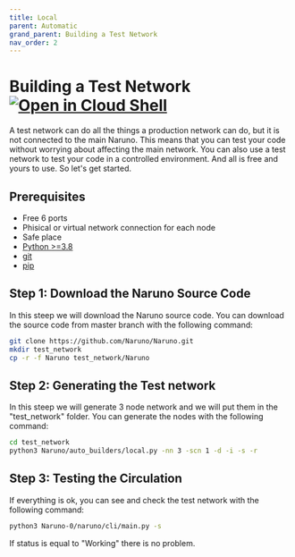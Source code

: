 ```yaml
---
title: Local
parent: Automatic
grand_parent: Building a Test Network
nav_order: 2
---
```


# Building a Test Network [![Open in Cloud Shell](https://img.shields.io/badge/Open%20in%20Cloud%20Shell-Tutorial-5ec205)](https://ssh.cloud.google.com/cloudshell/open?shellonly=true&cloudshell_git_repo=https://github.com/Naruno/Naruno&cloudshell_tutorial=docs/building_test_network/automatic/local.md)
A test network can do all the things a production network can do, but it is not connected to the main Naruno. This means that you can test your code without worrying about affecting the main network. You can also use a test network to test your code in a controlled environment. And all is free and yours to use. So let's get started.

## Prerequisites
- Free 6 ports
- Phisical or virtual network connection for each node
- Safe place
- [Python >=3.8](https://www.python.org/downloads/)
- [git](https://git-scm.com/downloads)
- [pip](https://pip.pypa.io/en/stable/installing/)

## Step 1: Download the Naruno Source Code
In this steep we will download the Naruno source code. You can download the source code from master branch with the following command:
```bash
git clone https://github.com/Naruno/Naruno.git
mkdir test_network 
cp -r -f Naruno test_network/Naruno
```

## Step 2: Generating the Test network
In this steep we will generate 3 node network and we will put them in the "test_network" folder. You can generate the nodes with the following command:
```bash
cd test_network
python3 Naruno/auto_builders/local.py -nn 3 -scn 1 -d -i -s -r
```

## Step 3: Testing the Circulation
If everything is ok, you can see and check the test network with the following command:

```bash
python3 Naruno-0/naruno/cli/main.py -s
```

If status is equal to "Working" there is no problem.